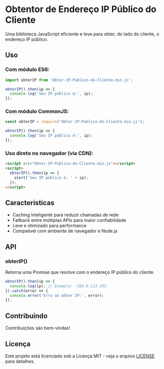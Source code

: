 # Obtentor de Endereço IP Público do Cliente

Uma biblioteca JavaScript eficiente e leve para obter, do lado do cliente, o endereço IP público.

## Uso

### Com módulo ES6:

```javascript
import obterIP from 'Obter-IP-Publico-do-Cliente.min.js';

obterIP().then(ip => {
  console.log('Seu IP público é:', ip);
});
```

### Com módulo CommonJS:

```javascript
const obterIP = require('Obter-IP-Publico-do-Cliente.min.js');

obterIP().then(ip => {
  console.log('Seu IP público é:', ip);
});
```

### Uso direto no navegador (via CDN):

```html
<script src="Obter-IP-Publico-do-Cliente.min.js"></script>
<script>
  obterIP().then(ip => {
    alert('Seu IP público é: ' + ip);
  });
</script>
```

## Características

- Caching inteligente para reduzir chamadas de rede
- Fallback entre múltiplas APIs para maior confiabilidade
- Leve e otimizado para performance
- Compatível com ambiente de navegador e Node.js

## API

### obterIP()

Retorna uma Promise que resolve com o endereço IP público do cliente.

```javascript
obterIP().then(ip => {
  console.log(ip); // Exemplo: '203.0.113.195'
}).catch(error => {
  console.error('Erro ao obter IP:', error);
});
```

## Contribuindo

Contribuições são bem-vindas!
## Licença

Este projeto está licenciado sob a Licença MIT - veja o arquivo [LICENSE](LICENSE) para detalhes.
